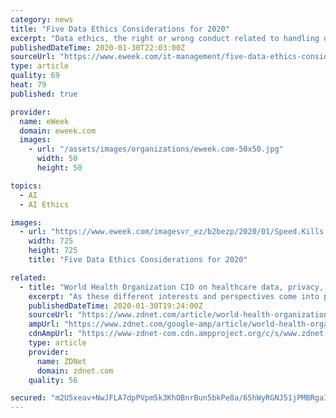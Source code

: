 ```yaml
---
category: news
title: "Five Data Ethics Considerations for 2020"
excerpt: "Data ethics, the right or wrong conduct related to handling data ... There is intense interest and focus on data processing because of the value that can be extracted and applied to areas such as artificial intelligence and automation. For the first time there are now trillion-dollar companies processing data to build assets and profits."
publishedDateTime: 2020-01-30T22:03:00Z
sourceUrl: "https://www.eweek.com/it-management/five-data-ethics-considerations-for-2020"
type: article
quality: 69
heat: 79
published: true

provider:
  name: eWeek
  domain: eweek.com
  images:
    - url: "/assets/images/organizations/eweek.com-50x50.jpg"
      width: 50
      height: 50

topics:
  - AI
  - AI Ethics

images:
  - url: "https://www.eweek.com/imagesvr_ez/b2bezp/2020/01/Speed.Kills.JPG?alias=carousel_regular"
    width: 725
    height: 725
    title: "Five Data Ethics Considerations for 2020"

related:
  - title: "World Health Organization CIO on healthcare data, privacy, trust, and ethics (CxOTalk interview)"
    excerpt: "As these different interests and perspectives come into play, and with the power of machine learning and artificial intelligence to lean on big data to address some of the critical diagnoses or treatment of diseases, we want to strike that balance to ensure that privacy, ethical consideration is addressed to allow data sharing or sharing of ..."
    publishedDateTime: 2020-01-30T19:24:00Z
    sourceUrl: "https://www.zdnet.com/article/world-health-organization-cio-on-healthcare-data-privacy-trust-and-ethics-cxotalk-interview/"
    ampUrl: "https://www.zdnet.com/google-amp/article/world-health-organization-cio-on-healthcare-data-privacy-trust-and-ethics-cxotalk-interview/"
    cdnAmpUrl: "https://www-zdnet-com.cdn.ampproject.org/c/s/www.zdnet.com/google-amp/article/world-health-organization-cio-on-healthcare-data-privacy-trust-and-ethics-cxotalk-interview/"
    type: article
    provider:
      name: ZDNet
      domain: zdnet.com
    quality: 56

secured: "m2U5xeav+NwJFLA7dpPVpm5k3KhOBnrBun5bkPe8a/65hWyRGNJ51jPMBRgaIESgFXp88it5tG+Bb2U+sMM6OzYwxffyU3jIHvhbWjtHMLrcbzT6/w4Oa//EiSDeBkUNiS5YBSsdbmGKcGmLGG2Ws3wWGOtzMcLXXMSVjHT3Ek8OZSYSyY5gMuEVg1qh1QEHN6HmCqYKrimyWrKl8pgrRxAZz5EolMsJLqug+Q0hTKiPdK8Eh5QHa1+KKeKtvOKSY0AUBiG7Yd/+ertn5ME7a7BwIBp9qCiCBaK47KILzHBBfQ5yCHCfJ6IbrvbCUrwprl7p1BMOsoITKy/W8CWADdmTCk3MynL9wfm7hLtiWruw52Pl5fep4tvpJOpPm7V65P+dJBG+XS2iAmVYIOdPwbbjLXX+8sGpSxW2MyHaymh4OZreOMGg+RGnjxl8WkQ04EBfre0Zjdkzg58w2tqZ5qDStR9Upe9oA7hPcDIkpz4=;z5/DmoPBk5lyDA3FKFh3Bg=="
---
```


